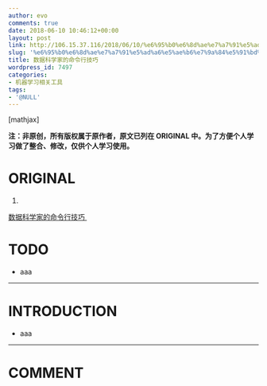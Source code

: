 ```yaml
---
author: evo
comments: true
date: 2018-06-10 10:46:12+00:00
layout: post
link: http://106.15.37.116/2018/06/10/%e6%95%b0%e6%8d%ae%e7%a7%91%e5%ad%a6%e5%ae%b6%e7%9a%84%e5%91%bd%e4%bb%a4%e8%a1%8c%e6%8a%80%e5%b7%a7/
slug: '%e6%95%b0%e6%8d%ae%e7%a7%91%e5%ad%a6%e5%ae%b6%e7%9a%84%e5%91%bd%e4%bb%a4%e8%a1%8c%e6%8a%80%e5%b7%a7'
title: 数据科学家的命令行技巧
wordpress_id: 7497
categories:
- 机器学习相关工具
tags:
- '@NULL'
---
```


<!-- more -->

[mathjax]

**注：非原创，所有版权属于原作者，原文已列在 ORIGINAL 中。为了方便个人学习做了整合、修改，仅供个人学习使用。**


# ORIGINAL





 	
  1. 


[数据科学家的命令行技巧 ](https://www.oschina.net/translate/cli-4-ds)







# TODO





 	
  * aaa





* * *





# INTRODUCTION





 	
  * aaa


























* * *





# COMMENT



